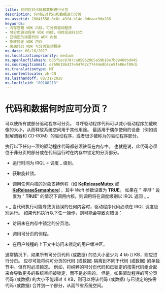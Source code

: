 ```yaml
---
title: 何时应对代码和数据进行分页
description: 何时应对代码和数据进行分页
ms.assetid: 2804f558-8c8c-43f4-b14e-8deaac9da286
keywords:
- 内存管理 WDK 内核，可分页驱动程序
- 可分页驱动程序 WDK 内核，何时应进行分页
- 已锁定的按需代码 WDK 内核
- 旋转锁定 WDK 内存
- 居民代码 WDK 可分页驱动程序
ms.date: 06/16/2017
ms.localizationpriority: medium
ms.openlocfilehash: b35f5ec8787ca05062965a59b10e7b89400bd445
ms.sourcegitcommit: e769619bd37e04762c77444e8b4ce9fe86ef09cb
ms.translationtype: MT
ms.contentlocale: zh-CN
ms.lasthandoff: 08/31/2020
ms.locfileid: "89188213"
---
```

# <a name="when-should-code-and-data-be-pageable"></a>代码和数据何时应可分页？





可以使所有或部分驱动程序可分页。 寻呼驱动程序代码可以减小驱动程序加载映像的大小，从而释放系统空间用于其他用途。 最适用于偶尔使用的设备（例如调制解调器和 CD-ROM）的驱动程序，或者很少被称为的驱动程序部分。

执行以下任何一项的驱动程序代码都必须驻留在内存中。 也就是说，此代码必须位于非分页的部分或在代码运行时在内存中锁定的分页部分。

-   运行时间为 IRQL = 调度 \_ 级别。

-   获取旋转锁。

-   调用任何内核的对象支持例程（如 [**KeReleaseMutex**](/windows-hardware/drivers/ddi/wdm/nf-wdm-kereleasemutex) 或 [**KeReleaseSemaphore**](/windows-hardware/drivers/ddi/wdm/nf-wdm-kereleasesemaphore)），其中 *Wait* 参数设置为 **TRUE**。 如果在 " *等待* " 设置为 " **TRUE**" 的情况下调用内核，则调用将在调度级别以 IRQL 返回 \_ 。

&lt; \_ 当代码执行可能导致页错误的任何内容时，驱动程序代码必须在 IRQL 调度级别运行。 如果代码执行以下任一操作，则可能会导致页错误：

-   访问未在内存中锁定的分页池。

-   调用可分页的例程。

-   在用户线程的上下文中访问未锁定的用户缓冲区。

通常情况下，如果所有可分页代码 (或数据) 的总大小至少为 4 kb () KB，则应进行分页。 应尽可能将纯可分页的代码 (或数据) 隔离到不同于代码 (或数据) 的单独节中，但有时必须锁定。 例如，将纯粹的可分页代码和已锁定的按需代码组合起来会导致更多的系统空间被锁定，而不是必需的。 但是，如果驱动程序的可分页代码 (或数据) 的大小不能超过 4 KB，则可以将该代码 (或数据) 与已锁定的按需代码 (或数据) 合并到一个部分，从而节省系统空间。

 


